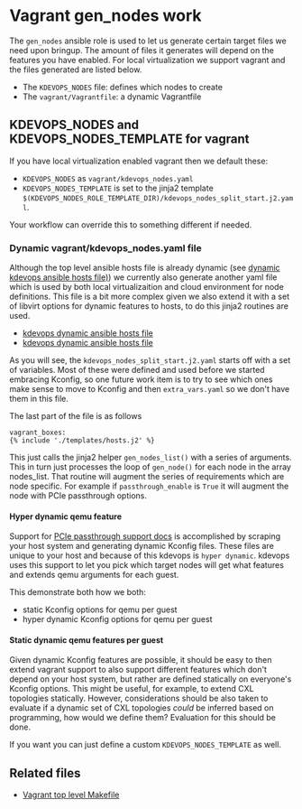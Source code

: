# Vagrant gen_nodes work

The `gen_nodes` ansible role is used to let us generate certain target files we
need upon bringup. The amount of files it generates will depend on the features
you have enabled. For local virtualization we support vagrant and the files
generated are listed below.

  * The `KDEVOPS_NODES` file: defines which nodes to create
  * The `vagrant/Vagrantfile`: a dynamic Vagrantfile

## KDEVOPS_NODES and KDEVOPS_NODES_TEMPLATE for vagrant

If you have local virtualization enabled vagrant then we default these:

  * `KDEVOPS_NODES` as `vagrant/kdevops_nodes.yaml`
  * `KDEVOPS_NODES_TEMPLATE` is set to the jinja2 template `$(KDEVOPS_NODES_ROLE_TEMPLATE_DIR)/kdevops_nodes_split_start.j2.yaml`.

Your workflow can override this to something different if needed.

### Dynamic vagrant/kdevops_nodes.yaml file

Although the top level ansible hosts file is already dynamic
(see [dynamic kdevops ansible hosts file)](docs/the-gen-hosts-ansible-role.md))
we currently also generate another yaml file which is used by both local
virtualizaition and cloud environment for node definitions. This file
is a bit more complex given we also extend it with a set of libvirt options
for dynamic features to hosts, to do this jinja2 routines are used.

  * [kdevops dynamic ansible hosts file](playbooks/roles/gen_nodes/templates/kdevops_nodes_split_start.j2.yaml)
  * [kdevops dynamic ansible hosts file](playbooks/roles/gen_nodes/templates/hosts.j2)

As you will see, the `kdevops_nodes_split_start.j2.yaml` starts off with
a set of variables. Most of these were defined and used before we started
embracing Kconfig, so one future work item is to try to see which ones
make sense to move to Kconfig and then `extra_vars.yaml` so we don't have them
in this file.

The last part of the file is as follows

```
vagrant_boxes:
{% include './templates/hosts.j2' %}
```

This just calls the jinja2 helper `gen_nodes_list()` with a series of arguments.
This in turn just processes the loop of `gen_node()` for each node in the
array nodes_list. That routine will augment the series of requirements which
are node specific. For example if `passthrough_enable` is `True` it will augment
the node with PCIe passthrough options.

#### Hyper dynamic qemu feature

Support for [PCIe passthrough support docs](docs/libvirt-pcie-passthrough.md) is
accomplished by scraping your host system and generating dynamic Kconfig files.
These files are unique to your host and because of this kdevops is
`hyper dynamic`. kdevops uses this support to let you pick which target
nodes will get what features and extends qemu arguments for each guest.

This demonstrate both how we both:

  * static Kconfig options for qemu per guest
  * hyper dynamic Kconfig options for qemu per guest

#### Static dynamic qemu features per guest

Given dynamic Kconfig features are possible, it should be easy to then extend
vagrant support to also support different features which don't depend on your
host system, but rather are defined statically on everyone's Kconfig options.
This might be useful, for example, to extend CXL topologies statically.
However, considerations should be also taken to evaluate if a dynamic set
of CXL topologies *could* be inferred based on programming, how would we
define them? Evaluation for this should be done.

If you want you can just define a custom `KDEVOPS_NODES_TEMPLATE` as well.

## Related files

  * [Vagrant top level Makefile](scripts/vagrant.Makefile)
